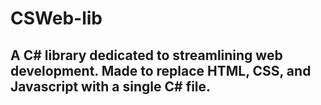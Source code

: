 # CSWeb-lib
## A C# library dedicated to streamlining web development. Made to replace HTML, CSS, and Javascript with a single C# file.

